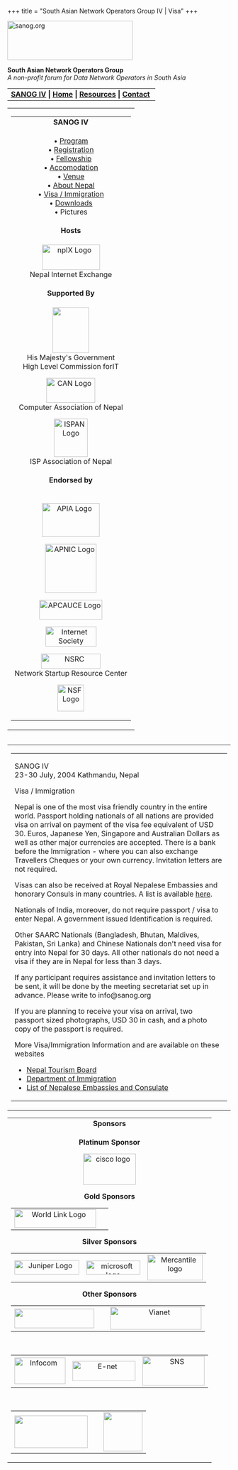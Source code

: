 +++
title = "South Asian Network Operators Group IV | Visa"
+++

[<img src="../images/logo.jpg" width="283" height="88" alt="sanog.org" />](../index.html)

**South Asian Network Operators Group**  
*A non-profit forum for Data Network Operators in South Asia*

<table width="760" data-border="0" data-cellspacing="0" data-cellpadding="0">
<tbody>
<tr class="odd">
<td><strong><a href="index.html">SANOG IV</a></strong> <strong>| <a href="../index.html">Home</a> | <a href="../resources/index.html">Resources</a> | <a href="../contact.htm">Contact</a> </strong></td>
</tr>
</tbody>
</table>

<table width="99%" data-border="0" data-cellspacing="0" data-cellpadding="8">
<colgroup>
<col style="width: 100%" />
</colgroup>
<tbody>
<tr class="odd">
<td><table width="100%" data-border="0" data-cellspacing="2" data-cellpadding="0">
<colgroup>
<col style="width: 100%" />
</colgroup>
<tbody>
<tr class="odd">
<td style="text-align: center;"><strong>SANOG IV</strong></td>
</tr>
<tr class="even">
<td style="text-align: center;"><p>• <a href="program.htm">Program</a><br />
• <a href="registration.htm">Registration</a><br />
• <a href="fellowship.htm">Fellowship</a><br />
• <a href="accomodation.htm">Accomodation</a><br />
• <a href="venue.htm">Venue</a><br />
• <a href="country.htm">About Nepal</a><br />
• <a href="visa.htm">Visa / Immigration</a><br />
• <a href="downloads.htm">Downloads</a><br />
• Pictures</p></td>
</tr>
<tr class="odd">
<td style="text-align: center;"><strong>Hosts</strong></td>
</tr>
<tr class="even">
<td style="text-align: center;"><div data-align="center">
<p><a href="http://www.npix.net.np"><img src="images/npixlogo.jpg" width="131" height="57" alt="npIX Logo" /></a><br />
Nepal Internet Exchange</p>
</div></td>
</tr>
<tr class="odd">
<td style="text-align: center;"><strong>Supported By</strong></td>
</tr>
<tr class="even">
<td style="text-align: center;"><p><a href="http://www.hlcit.gov.np"><img src="images/hmg_logo.jpg" width="82" height="103" /></a><br />
His Majesty's Government<br />
High Level Commission forIT</p>
<p><a href="http://www.can.org.np"><img src="images/canlogo.jpg" width="110" height="56" alt="CAN Logo" /></a><br />
Computer Association of Nepal</p>
<p><a href="http://www.ispan.net.np/"><img src="images/ispan.gif" width="76" height="86" alt="ISPAN Logo" /></a><br />
ISP Association of Nepal</p></td>
</tr>
<tr class="odd">
<td style="text-align: center;"><strong>Endorsed by</strong></td>
</tr>
<tr class="even">
<td style="text-align: center;"><p><br />
<a href="http://www.apia.org/"><img src="images/apialogo.gif" width="130" height="76" alt="APIA Logo" /></a></p>
<p><a href="http://www.apnic.net/"><img src="images/apniclogo.jpg" width="116" height="110" alt="APNIC Logo" /></a></p>
<p><a href="http://www.apcauce.org/"><img src="images/apcauce.gif" width="142" height="44" alt="APCAUCE Logo" /></a></p>
<p><a href="http://www.isoc.org/"><img src="images/isoc.gif" width="115" height="45" alt="Internet Society" /></a></p>
<p><a href="http://www.nsrc.org/"><img src="images/nsrc-logo.gif" width="134" height="34" alt="NSRC" /></a><br />
Network Startup Resource Center</p>
<p><a href="http://www.nsf.gov"><img src="images/nsf.gif" width="60" height="60" alt="NSF Logo" /></a></p></td>
</tr>
</tbody>
</table></td>
</tr>
</tbody>
</table>

<img src="../images/1pxt.gif" width="1" height="1" />

<table width="100%" data-border="0" data-cellspacing="0" data-cellpadding="10">
<colgroup>
<col style="width: 100%" />
</colgroup>
<tbody>
<tr class="odd">
<td><table width="100%" data-border="0" data-cellspacing="0" data-cellpadding="10">
<colgroup>
<col style="width: 100%" />
</colgroup>
<tbody>
<tr class="odd">
<td><p>SANOG IV<br />
23-30 July, 2004 Kathmandu, Nepal</p>
<p>Visa / Immigration</p>
<p>Nepal is one of the most visa friendly country in the entire world. Passport holding nationals of all nations are provided visa on arrival on payment of the visa fee equivalent of USD 30. Euros, Japanese Yen, Singapore and Australian Dollars as well as other major currencies are accepted. There is a bank before the Immigration - where you can also exchange Travellers Cheques or your own currency. Invitation letters are not required.</p>
<p>Visas can also be received at Royal Nepalese Embassies and honorary Consuls in many countries. A list is available <a href="http://www.immi.gov.np/location.php">here</a>.</p>
<p>Nationals of India, moreover, do not require passport / visa to enter Nepal. A government issued Identification is required.</p>
<p>Other SAARC Nationals (Bangladesh, Bhutan, Maldives, Pakistan, Sri Lanka) and Chinese Nationals don't need visa for entry into Nepal for 30 days. All other nationals do not need a visa if they are in Nepal for less than 3 days.</p>
<p>If any participant requires assistance and invitation letters to be sent, it will be done by the meeting secretariat set up in advance. Please write to info@sanog.org</p>
<p>If you are planning to receive your visa on arrival, two passport sized photographs, USD 30 in cash, and a photo copy of the passport is required.</p>
<p>More Visa/Immigration Information and are available on these websites</p>
<ul>
<li><a href="http://www.welcomenepal.com/">Nepal Tourism Board</a></li>
<li><a href="http://www.immi.gov.np/">Department of Immigration</a></li>
<li><a href="http://www.immi.gov.np/location.php">List of Nepalese Embassies and Consulate</a></li>
</ul></td>
</tr>
</tbody>
</table></td>
</tr>
</tbody>
</table>

<table width="100%" data-border="0" data-cellspacing="0">
<colgroup>
<col style="width: 100%" />
</colgroup>
<tbody>
<tr class="odd">
<td style="text-align: center;"><strong>Sponsors</strong></td>
</tr>
<tr class="even">
<td style="text-align: center;"><div data-align="center">
<p><strong>Platinum Sponsor</strong></p>
<p><a href="http://www.cisco.com"><img src="images/ciscologo.jpg" width="119" height="70" alt="cisco logo" /></a></p>
<p><strong>Gold Sponsors</strong></p>
<table>
<tbody>
<tr class="odd">
<td style="text-align: center;"><a href="http://www.wlink.com.np/"><img src="images/wlinklogo.gif" width="184" height="42" alt="World Link Logo" /></a></td>
<td style="text-align: center;"> </td>
</tr>
</tbody>
</table>
<p><strong>Silver Sponsors</strong></p>
<table>
<tbody>
<tr class="odd">
<td style="text-align: center;"><a href="http://www.juniper.net"><img src="images/juniper.GIF" width="146" height="32" alt="Juniper Logo" /></a></td>
<td style="text-align: center;"><a href="http://www.microsoft.com"><img src="images/microsoft.jpg" width="122" height="31" alt="microsoft logo" /></a></td>
<td style="text-align: center;"><a href="http://www.mos.com.np"><img src="images/moslogo.jpg" width="125" height="58" alt="Mercantile logo" /></a></td>
</tr>
</tbody>
</table>
<p><strong>Other Sponsors</strong></p>
<table>
<tbody>
<tr class="odd">
<td style="text-align: center;"><a href="http://www.ntt.com"><img src="images/nttc_logo.gif" width="180" height="44" /></a></td>
<td style="text-align: center;"> </td>
<td style="text-align: center;"><a href="http://www.vianet.com.np"><img src="images/vianet_final.jpg" width="206" height="51" alt="Vianet" /></a></td>
</tr>
</tbody>
</table>
<p> </p>
<table>
<tbody>
<tr class="odd">
<td style="text-align: center;"><a href="http://www.info.com.np/"><img src="images/infologo.gif" width="115" height="60" alt="Infocom" /></a></td>
<td style="text-align: center;"><a href="http://www.enet.com.np/"><img src="images/enet.gif" width="142" height="45" alt="E-net" /></a></td>
<td style="text-align: center;"><img src="images/sns_logo.jpg" width="140" height="66" alt="SNS" /></td>
</tr>
</tbody>
</table>
<p> </p>
<table>
<tbody>
<tr class="odd">
<td style="text-align: center;"><a href="http://www.prime.edu.np"><img src="images/Prime-new-logo.jpg" width="165" height="73" /></a></td>
<td style="text-align: center;"> </td>
<td style="text-align: center;"><a href="http://www.ccnep.com.np/"><img src="images/cnclogo.gif" width="88" height="88" /></a></td>
</tr>
</tbody>
</table>
</div></td>
</tr>
</tbody>
</table>
